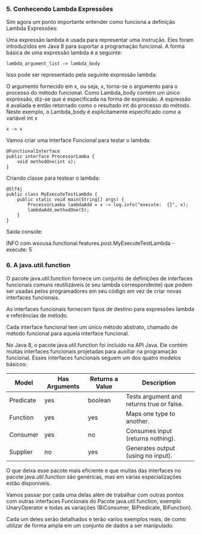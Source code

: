 ### 5. Conhecendo Lambda Expressões


Sim agora um ponto importante entender como funciona a definição Lambda Expressões:

Uma expressão lambda é usada para representar uma instrução. 
Eles foram introduzidos em Java 8 para suportar a programação funcional. A forma básica de uma expressão lambda é a seguinte:

```  
lambda_argument_list -> lambda_body
```


Isso pode ser representado pela seguinte expressão lambda:

O argumento fornecido em x, ou seja, x, torna-se o argumento para o processo do método funcional. 
Como Lambda_body contém um único expressão, diz-se que é especificada na forma de expressão. 
A expressão é avaliada e então retornado como o resultado int do processo do método. 
Neste exemplo, o Lambda_body é explicitamente especificado como a variável int x

```
x -> x
```

Vamos criar uma Interface Funcional para testar o lambda: 

```
@FunctionalInterface
public interface ProcessorLamba {
    void methodOne(int x);
}
```

Criando classe para testear o lambda:

```
@Slf4j
public class MyExecuteTestLambda {
    public static void main(String[] args) {
        ProcessorLamba lambdaAdd = x -> log.info("execute:  {}", x);
        lambdaAdd.methodOne(5);
    }
}
```

Saida console:

INFO com.wsousa.functional.features.post.MyExecuteTestLambda - execute:  5


### 6. A java.util.function


O pacote java.util.function fornece um conjunto de definições de interfaces funcionais comuns reutilizáveis (e seu lambda correspondente) que podem ser usadas pelos programadores em seu código em vez de criar novas interfaces funcionais.

As interfaces funcionais fornecem tipos de destino para expressões lambda e referências de método. 

Cada interface funcional tem um único método abstrato, chamado de método funcional para aquela interface funcional.

No Java 8, o pacote java.util.function foi incluído na API Java. Ele contém muitas interfaces funcionais projetadas para auxiliar na programação funcional. 
Esses interfaces funcionais seguem um dos quatro modelos básicos:


|Model      | Has Arguments    |Returns a Value          |Description |
|-----------|------------------|-------------------------|------------|
|Predicate  |yes               |boolean                  |Tests argument and returns true or false.|
|Function   |yes               |yes                      |Maps one type to another.|
|Consumer   |yes               |no                       |Consumes input (returns nothing).|
|Supplier   |no                |yes                      |Generates output (using no input).|



O que deixa esse pacote mais eficiente e que muitas das interfaces no pacote java.util.function são genéricas, mas em várias especializações estão disponíveis.


Vamos passar por cada uma delas além de trabalhar com outras pontos com outras interfaces Funcionais do Pacote java.util.function, exemplo UnaryOperator e todas as variações (BiConsumer, BiPredicate, BiFunction).

Cada um deles serão detalhados e terão varios exemplos reais, de como utilizar de forma ampla em um conjunto de dados a ser manipulado.


